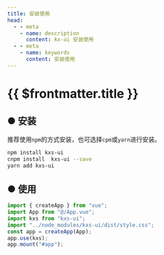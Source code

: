 ```yaml
--- 
title: 安装使用
head:
  - - meta
    - name: description
      content: kx-ui 安装使用
  - - meta
    - name: keywords
      content: 安装使用
---
```


# {{ $frontmatter.title }}

## ● 安装

推荐使用`npm`的方式安装，也可选择`cpm`或`yarn`进行安装。

```bash
npm install kxs-ui
cnpm install  kxs-ui --save
yarn add kxs-ui
```

## ● 使用

```ts
import { createApp } from "vue";
import App from "@/App.vue";
import kxs from "kxs-ui";
import "../node_modules/kxs-ui/dist/style.css";
const app = createApp(App);
app.use(kxs);
app.mount("#app");
